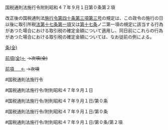 国税通則法施行令附則昭和４７年９月１日第０条第２項

改正後の国税通則法[施行令第四十条第三項第三号](国税通則法施行＿令＿第４０条第３項第３号)の規定は、この政令の施行の日以後に取引所税[法第十七条第一項](国税通則法＿＿＿＿＿第１７条第１項)又は[第十七条](国税通則法施行＿令附則昭和４７年９月１日第１７条第１項)ノ二第一項の規定に該当する行為があつた場合における取引税の確定金額について適用し、同日前にこれらの行為があつた場合における取引税の確定金額については、なお従前の例による。

[条(全)](国税通則法施行＿令附則昭和４７年９月１日第０条_.md)

[前項(全)←](国税通則法施行＿令附則昭和４７年９月１日第０条第１項_.md)  ~~→次項(全)~~

[前項 　 ←](国税通則法施行＿令附則昭和４７年９月１日第０条第１項.md)  ~~→次項~~



#国税通則法施行令

#国税通則法施行令/附則昭和４７年９月１日

#国税通則法施行令/附則昭和４７年９月１日/第０条

#国税通則法施行令/附則昭和４７年９月１日/第０条

#国税通則法施行令/附則昭和４７年９月１日/第０条/第２項

